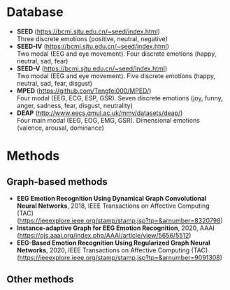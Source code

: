 # Database
* **SEED** (https://bcmi.sjtu.edu.cn/~seed/index.html)
<br>Three discrete emotions (positive, neutral, negative)
* **SEED-IV** (https://bcmi.sjtu.edu.cn/~seed/index.html)
<br>Two modal (EEG and eye movement). Four discrete emotions (happy, neutral, sad, fear)
* **SEED-V** (https://bcmi.sjtu.edu.cn/~seed/index.html)
<br>Two modal (EEG and eye movement). Five discrete emotions (happy, neutral, sad, fear, disgust)
* **MPED** (https://github.com/Tengfei000/MPED/)
<br>Four modal (EEG, ECG, ESP, GSR). Seven discrete emotions (joy, funny, anger, sadness, fear, disgust, neutrality)
* **DEAP** (http://www.eecs.qmul.ac.uk/mmv/datasets/deap/)
<br>Four main modal (EEG, EOG, EMG, GSR). Dimensional emotions (valence, arousal, dominance)
# Methods
## Graph-based methods
* **EEG Emotion Recognition Using Dynamical Graph Convolutional Neural Networks**, 2018, IEEE Transactions on Affective Computing (TAC)
<br>(https://ieeexplore.ieee.org/stamp/stamp.jsp?tp=&arnumber=8320798)
* **Instance-adaptive Graph for EEG Emotion Recognition**, 2020, AAAI
<br>(https://ojs.aaai.org/index.php/AAAI/article/view/5656/5512)
* **EEG-Based Emotion Recognition Using Regularized Graph Neural Networks**, 2020, IEEE Transactions on Affective Computing (TAC)
<br>(https://ieeexplore.ieee.org/stamp/stamp.jsp?tp=&arnumber=9091308)
## Other methods
